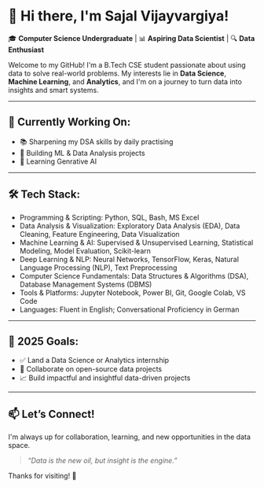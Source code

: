 # 👋 Hi there, I'm Sajal Vijayvargiya!

🎓 **Computer Science Undergraduate** | 📊 **Aspiring Data Scientist** | 🔍 **Data Enthusiast**

Welcome to my GitHub! I'm a B.Tech CSE student passionate about using data to solve real-world problems. My interests lie in **Data Science**, **Machine Learning**, and **Analytics**, and I'm on a journey to turn data into insights and smart systems.

---

## 🚀 Currently Working On:
- 📚 Sharpening my DSA skills by daily practising
- 🧪 Building ML & Data Analysis projects 
- 🧠 Learning Genrative AI 

---

## 🛠️ Tech Stack:
- Programming & Scripting: Python, SQL, Bash, MS Excel 
- Data Analysis & Visualization: Exploratory Data Analysis (EDA), Data Cleaning, Feature Engineering, Data Visualization 
- Machine Learning & AI: Supervised & Unsupervised Learning, Statistical Modeling, Model Evaluation, Scikit-learn 
- Deep Learning & NLP: Neural Networks, TensorFlow, Keras, Natural Language Processing (NLP), Text Preprocessing 
- Computer Science Fundamentals: Data Structures & Algorithms (DSA), Database Management Systems (DBMS) 
- Tools & Platforms: Jupyter Notebook, Power BI, Git, Google Colab, VS Code 
- Languages: Fluent in English; Conversational Proficiency in German

---

## 🎯 2025 Goals:
- ✅ Land a Data Science or Analytics internship
- 🔗 Collaborate on open-source data projects
- 📈 Build impactful and insightful data-driven projects

---

## 📫 Let’s Connect!
I'm always up for collaboration, learning, and new opportunities in the data space.

> _“Data is the new oil, but insight is the engine.”_

Thanks for visiting! 🌟
